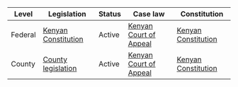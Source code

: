 | Level | Legislation | Status | Case law | Constitution |
|---|---|---|---|---|
| Federal | [Kenyan Constitution](https://www.kenyanconstitution.org/) | Active | [Kenyan Court of Appeal](https://kenyalaw.org/kenyalaw/index.php?id=1589) | [Kenyan Constitution](https://www.kenyanconstitution.org/) |
| County | [County legislation](https://www.kenyanconstitution.org/kenyalaw/index.php?id=1589) | Active | [Kenyan Court of Appeal](https://kenyalaw.org/kenyalaw/index.php?id=1589) | [Kenyan Constitution](https://www.kenyanconstitution.org/) |